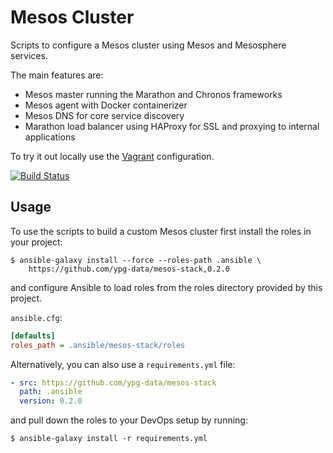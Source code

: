 # Mesos Cluster

Scripts to configure a Mesos cluster using Mesos and Mesosphere services.

The main features are:

 - Mesos master running the Marathon and Chronos frameworks
 - Mesos agent with Docker containerizer
 - Mesos DNS for core service discovery
 - Marathon load balancer using HAProxy for SSL and proxying to internal
   applications

To try it out locally use the [Vagrant](vagrant/README.md) configuration.

[![Build Status](https://travis-ci.org/ypg-data/mesos-stack.svg?branch=master)](https://travis-ci.org/ypg-data/mesos-stack)

## Usage

To use the scripts to build a custom Mesos cluster first install the roles in
your project:

    $ ansible-galaxy install --force --roles-path .ansible \
        https://github.com/ypg-data/mesos-stack,0.2.0

and configure Ansible to load roles from the roles directory provided by this
project.

`ansible.cfg`:
```ini
[defaults]
roles_path = .ansible/mesos-stack/roles
```

Alternatively, you can also use a `requirements.yml` file:

```yaml
- src: https://github.com/ypg-data/mesos-stack
  path: .ansible
  version: 0.2.0
```

and pull down the roles to your DevOps setup by running:

    $ ansible-galaxy install -r requirements.yml
